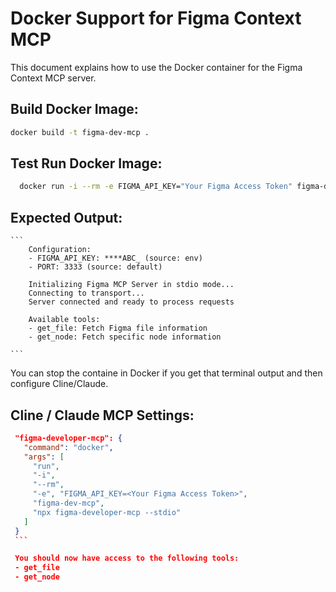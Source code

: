 # Docker Support for Figma Context MCP

This document explains how to use the Docker container for the Figma Context MCP server.

## Build Docker Image:

```bash
docker build -t figma-dev-mcp .
```

## Test Run Docker Image:
  ```bash
    docker run -i --rm -e FIGMA_API_KEY="Your Figma Access Token" figma-dev-mcp "npx figma-developer-mcp --stdio"
  ```
## Expected Output:
    ```
        Configuration:
        - FIGMA_API_KEY: ****ABC_ (source: env)
        - PORT: 3333 (source: default)

        Initializing Figma MCP Server in stdio mode...
        Connecting to transport...
        Server connected and ready to process requests

        Available tools:
        - get_file: Fetch Figma file information
        - get_node: Fetch specific node information

    ```
  You can stop the containe in Docker if you get that terminal output and then configure Cline/Claude.

  ## Cline / Claude MCP Settings:

   ```json
    "figma-developer-mcp": {
      "command": "docker",
      "args": [
        "run",
        "-i",
        "--rm",
        "-e", "FIGMA_API_KEY=<Your Figma Access Token>",
        "figma-dev-mcp",
        "npx figma-developer-mcp --stdio"
      ]
    }
    ```

    You should now have access to the following tools:
    - get_file
    - get_node

